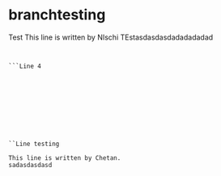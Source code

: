 # branchtesting
Test
This line is written by NIschi
TEstasdasdasdadadadadad
```Line 3


```Line 4










``Line testing

This line is written by Chetan.
sadasdasdasd